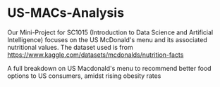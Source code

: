 # US-MACs-Analysis
Our Mini-Project for SC1015 (Introduction to Data Science and Artificial Intelligence) focuses on the US McDonald's menu and its associated nutritional values. The dataset used is from https://www.kaggle.com/datasets/mcdonalds/nutrition-facts

A full breakdown on US Macdonald's menu to recommend better food options to US consumers, amidst rising obesity rates
